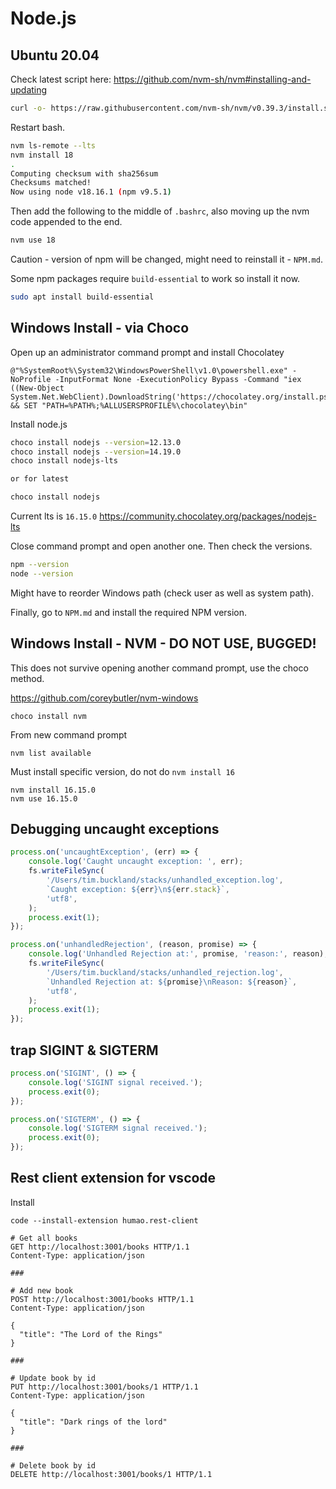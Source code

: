 # Node.js

## Ubuntu 20.04

Check latest script here: https://github.com/nvm-sh/nvm#installing-and-updating

```sh
curl -o- https://raw.githubusercontent.com/nvm-sh/nvm/v0.39.3/install.sh | bash
```

Restart bash.

```sh
nvm ls-remote --lts
nvm install 18
.
Computing checksum with sha256sum
Checksums matched!
Now using node v18.16.1 (npm v9.5.1)
```

Then add the following to the middle of `.bashrc`, also moving up the nvm code appended to the end.

```sh
nvm use 18
```

Caution - version of npm will be changed, might need to reinstall it - `NPM.md`.

Some npm packages require `build-essential` to work so install it now.

```sh
sudo apt install build-essential
```

## Windows Install - via Choco

Open up an administrator command prompt and install Chocolatey

```batch
@"%SystemRoot%\System32\WindowsPowerShell\v1.0\powershell.exe" -NoProfile -InputFormat None -ExecutionPolicy Bypass -Command "iex ((New-Object System.Net.WebClient).DownloadString('https://chocolatey.org/install.ps1'))" && SET "PATH=%PATH%;%ALLUSERSPROFILE%\chocolatey\bin"
```

Install node.js

```sh
choco install nodejs --version=12.13.0
choco install nodejs --version=14.19.0
choco install nodejs-lts

or for latest

choco install nodejs
```

Current lts is `16.15.0` https://community.chocolatey.org/packages/nodejs-lts

Close command prompt and open another one. Then check the versions.

```sh
npm --version
node --version
```

Might have to reorder Windows path (check user as well as system path).

Finally, go to `NPM.md` and install the required NPM version.

## Windows Install - NVM - DO NOT USE, BUGGED!

This does not survive opening another command prompt, use the choco method.

https://github.com/coreybutler/nvm-windows

```
choco install nvm
```

From new command prompt

```
nvm list available
```

Must install specific version, do not do `nvm install 16`

```
nvm install 16.15.0
nvm use 16.15.0
```

## Debugging uncaught exceptions

```js
process.on('uncaughtException', (err) => {
    console.log('Caught uncaught exception: ', err);
    fs.writeFileSync(
        '/Users/tim.buckland/stacks/unhandled_exception.log',
        `Caught exception: ${err}\n${err.stack}`,
        'utf8',
    );
    process.exit(1);
});

process.on('unhandledRejection', (reason, promise) => {
    console.log('Unhandled Rejection at:', promise, 'reason:', reason);
    fs.writeFileSync(
        '/Users/tim.buckland/stacks/unhandled_rejection.log',
        `Unhandled Rejection at: ${promise}\nReason: ${reason}`,
        'utf8',
    );
    process.exit(1);
});
```

## trap SIGINT & SIGTERM

```js
process.on('SIGINT', () => {
    console.log('SIGINT signal received.');
    process.exit(0);
});

process.on('SIGTERM', () => {
    console.log('SIGTERM signal received.');
    process.exit(0);
});
```

## Rest client extension for vscode

Install

```
code --install-extension humao.rest-client
```

```
# Get all books
GET http://localhost:3001/books HTTP/1.1
Content-Type: application/json

###

# Add new book
POST http://localhost:3001/books HTTP/1.1
Content-Type: application/json

{
  "title": "The Lord of the Rings"
}

###

# Update book by id
PUT http://localhost:3001/books/1 HTTP/1.1
Content-Type: application/json

{
  "title": "Dark rings of the lord"
}

###

# Delete book by id
DELETE http://localhost:3001/books/1 HTTP/1.1
```
